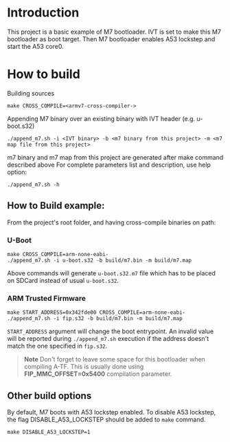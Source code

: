 # Introduction

This project is a basic example of M7 bootloader.
IVT is set to make this M7 bootloader as boot target. Then M7 bootloader
enables A53 lockstep and start the A53 core0.

# How to build

Building sources
```shell
make CROSS_COMPILE=<armv7-cross-compiler->
```

Appending M7 binary over an existing binary with IVT header (e.g. u-boot.s32)
```shell
./append_m7.sh -i <IVT binary> -b <m7 binary from this project> -m <m7 map file from this project>
```
m7 binary and m7 map from this project are generated after make command described above
For complete parameters list and description, use help option:
```shell
./append_m7.sh -h
```

## How to Build example:
From the project's root folder, and having cross-compile binaries on path:

### U-Boot
```shell
make CROSS_COMPILE=arm-none-eabi-
./append_m7.sh -i u-boot.s32 -b build/m7.bin -m build/m7.map
```

Above commands will generate `u-boot.s32.m7` file which has to be placed on SDCard instead of
usual `u-boot.s32`.

### ARM Trusted Firmware
```shell
make START_ADDRESS=0x342fde00 CROSS_COMPILE=arm-none-eabi-
./append_m7.sh -i fip.s32 -b build/m7.bin -m build/m7.map
```

`START_ADDRESS` argument will change the boot entrypoint. An invalid value will be reported
during `./append_m7.sh` execution if the address doesn't match the one specified in `fip.s32`.

>**Note**
> Don't forget to leave some space for this bootloader when compiling A-TF. This is usually done
> using **FIP_MMC_OFFSET=0x5400** compilation parameter.

## Other build options

By default, M7 boots with A53 lockstep enabled.
To disable A53 lockstep, the flag DISABLE_A53_LOCKSTEP should be added to `make` command.
```shell
make DISABLE_A53_LOCKSTEP=1
```
